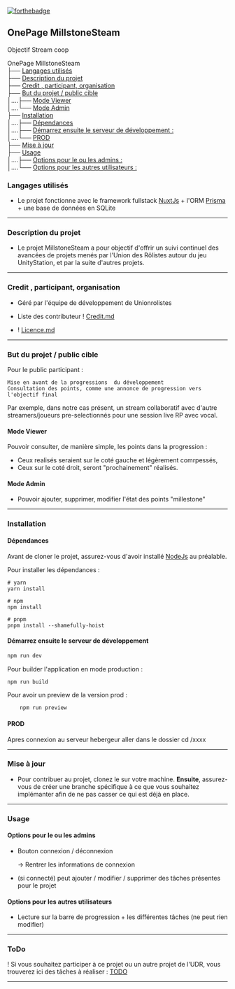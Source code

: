 [![forthebadge](https://forthebadge.com/images/badges/cc-nc-sa.svg)](https://forthebadge.com)
## OnePage MillstoneSteam

Objectif Stream coop

OnePage MillstoneSteam  
├── [Langages utilisés](#langages-utilisés)  
├── [Description du projet](#description-du-projet)  
├── [Credit , participant, organisation](#credit--participant-organisation)  
├── [But du projet / public cible](#but-du-projet--public-cible)  
│....├── [Mode Viewer](#mode-viewer)  
│....└── [Mode Admin](#mode-admin)  
├── [Installation](#installation)  
│....├── [Dépendances](#dépendances)  
│....├── [Démarrez ensuite le serveur de développement :](#démarrez-ensuite-le-serveur-de-développement)  
│....└── [PROD](#prod)  
├── [Mise à jour](#mise-à-jour)  
├── [Usage](#usage)  
│....├── [Options pour le ou les admins :](#options-pour-le-ou-les-admins)  
│....└── [Options pour les autres utilisateurs :](#options-pour-les-autres-utilisateurs)  

### Langages utilisés

- Le projet fonctionne avec le framework fullstack [NuxtJs](https://v3.nuxtjs.org/) + l'ORM [Prisma](https://www.prisma.io/) + une base de données en SQLite

-------------

### Description du projet

- Le projet MillstoneSteam a pour objectif d'offrir un suivi continuel des avancées de projets menés par l'Union des Rôlistes autour du  jeu UnityStation, et par la suite d'autres projets.

-------------

### Credit , participant, organisation

- Géré par l'équipe de développement de Unionrolistes

- Liste des contributeur ! [Credit.md](https://github.com/Unitystation-fork/Unitystation-MillstoneSteam/blob/main/Credit.md)

- ! [Licence.md](https://github.com/Unitystation-fork/Unitystation-MillstoneSteam/blob/main/LICENSE)

-------------

### But du projet / public cible

Pour le public participant :

    Mise en avant de la progressions  du développement
    Consultation des points, comme une annonce de progression vers l'objectif final

Par exemple, dans notre cas présent, un stream collaboratif avec d'autre streamers/joueurs pre-selectionnés pour une session live RP avec vocal.

#### Mode Viewer

Pouvoir consulter, de manière simple, les points dans la progression :

- Ceux realisés seraient sur le coté gauche et légèrement comrpessés,
- Ceux sur le coté droit, seront "prochainement" réalisés.

#### Mode Admin

- Pouvoir ajouter, supprimer, modifier l'état des points "millestone"

-------------

### Installation

#### Dépendances

Avant de cloner le projet, assurez-vous d'avoir installé [NodeJs](
https://docs.npmjs.com/downloading-and-installing-node-js-and-npm
) au préalable.

Pour installer les dépendances :

```console
# yarn
yarn install

# npm
npm install

# pnpm
pnpm install --shamefully-hoist
```

#### Démarrez ensuite le serveur de développement

```bash
npm run dev
```

Pour builder l'application en mode production :

```bash
npm run build
```

Pour avoir un preview de la version prod :

```bash
    npm run preview
```

#### PROD

Apres connexion au serveur hebergeur
aller dans le dossier
cd /xxxx

-------------

### Mise à jour

- Pour contribuer au projet, clonez le sur votre machine.
**Ensuite**, assurez-vous de créer une branche spécifique à ce que vous souhaitez implémanter afin de ne pas casser ce qui est déjà en place.

-------------

### Usage

#### Options pour le ou les admins

- Bouton connexion / déconnexion

    -> Rentrer les informations de connexion

- (si connecté) peut ajouter / modifier / supprimer des tâches présentes pour le projet

#### Options pour les autres utilisateurs

- Lecture sur la barre de progression + les différentes tâches
(ne peut rien modifier)

---

### ToDo

! Si vous souhaitez participer à ce projet ou un autre projet de l'UDR, vous trouverez ici des tâches à réaliser : [TODO](https://github.com/orgs/Unitystation-fork/projects/1/views/4?visibleFields=%5B%22Repository%22%2C20977185%2C%22Title%22%2C%22Labels%22%2C%22Assignees%22%2C%22Status%22%5D)

-------------
